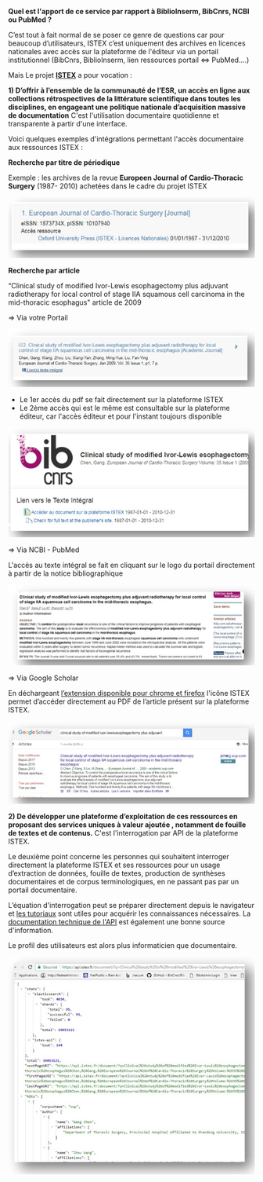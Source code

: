 **Quel est l'apport de ce service par rapport à BiblioInserm, BibCnrs, NCBI ou PubMed ?**


C’est tout à fait normal de se poser ce genre de questions car pour beaucoup d’utilisateurs, ISTEX c’est uniquement des archives en licences nationales avec accès sur la plateforme de l'éditeur via un portail institutionnel (BibCnrs, BiblioInserm, lien ressources portail <=> PubMed....)

 
Mais Le projet **[ISTEX](https://www.istex.fr/ )** a pour vocation :

**1) D’offrir à l’ensemble de la communauté de l’ESR, un accès en ligne aux collections rétrospectives de la littérature scientifique dans toutes les disciplines, en engageant une politique nationale d’acquisition massive de documentation** C'est l'utilisation documentaire quotidienne et transparente à partir d'une interface.


Voici quelques exemples d'intégrations permettant l'accès documentaire aux ressources ISTEX :

 

**Recherche par titre de périodique**

Exemple : les archives de la revue **Europeen Journal of Cardio-Thoracic Surgery** (1987- 2010) achetées dans le cadre du projet ISTEX 


![ recherchepartitrefac1](../img/fac1.JPG)
 
 

**Recherche par article**


 
“Clinical study of modified Ivor-Lewis esophagectomy plus adjuvant radiotherapy for local control of stage IIA squamous cell carcinoma in the mid-thoracic esophagus" 
 article de 2009


=> Via votre Portail


![ recherchepararticlefac2](../img/fac2.JPG)

 
 
 * Le 1er accès du pdf se fait directement sur la plateforme ISTEX
 * Le 2ème accès qui est le même est consultable sur la plateforme éditeur, car l'accès éditeur et pour l'instant toujours disponible



![ recherchepararticlefac3](../img/fac3.JPG)
 

=> Via NCBI - PubMed 


L'accès au texte intégral se fait en cliquant sur le logo du portail directement à partir de la notice bibliographique 



![ rechercheparpubmedfac4](../img/fac4.JPG)


=> Via Google Scholar

 
En déchargeant [l’extension disponible pour chrome et firefox](https://addons.istex.fr/) l'icône ISTEX permet d’accéder directement au PDF de l’article présent sur la plateforme ISTEX.


![ googlescholarfac5](../img/fac5.JPG)

 
**2) De développer une plateforme d’exploitation de ces ressources en proposant des services uniques à valeur ajoutée , notamment de fouille de textes et de contenus.** C'est l'interrogation par API de la plateforme ISTEX.



Le deuxième point concerne les personnes qui souhaitent interroger directement la plateforme ISTEX et ses ressources pour un usage d’extraction de données, fouille de textes, production de synthèses documentaires et de corpus terminologiques, en ne passant pas par un portail documentaire.

L’équation d'interrogation peut se préparer directement depuis le navigateur et [les tutoriaux](http://www.inist.fr/?Tutoriels-Interrogation-de-l-API&lang=fr) sont utiles pour acquérir les connaissances nécessaires.
La [documentation technique de l'API](https://api.istex.fr/documentation/) est également une bonne source d'information.

Le profil des utilisateurs est alors plus informaticien que documentaire.
 

 ![equationapifac6](../img/fac6.JPG)



 

  








